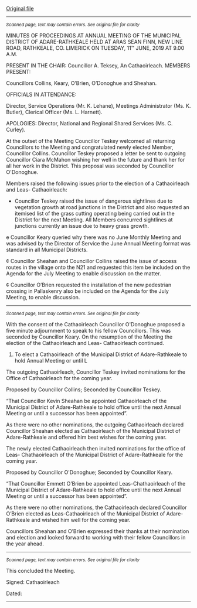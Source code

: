 [Original file](https://www.limerick.ie/sites/default/files/media/documents/2019-07/01%20%28b%29%20Minutes%20of%20Annual%20Meeting%2011th%20June%2C%202019.pdf)

---
*<small>Scanned page, text may contain errors. See original file for clarity</small>*  

MINUTES OF PROCEEDINGS AT ANNUAL MEETING OF THE MUNICIPAL DISTRICT OF
ADARE-RATHKEALE HELD AT ARAS SEAN FINN, NEW LINE ROAD, RATHKEALE, CO.
LIMERICK ON TUESDAY, 11™ JUNE, 2019 AT 9.00 A.M.

PRESENT IN THE CHAIR: Councillor A. Teksey, An Cathaoirleach.
MEMBERS PRESENT:

Councillors Collins, Keary, O’Brien, O’Donoghue and Sheahan.

OFFICIALS IN ATTENDANCE:

Director, Service Operations (Mr. K. Lehane), Meetings Administrator (Ms. K. Butler),
Clerical Officer (Ms. L. Harnett).

APOLOGIES:
Director, National and Regional Shared Services (Ms. C. Curley).

At the outset of the Meeting Councillor Teskey welcomed all returning Councillors to the
Meeting and congratulated newly elected Member, Councillor Collins. Councillor Teskey
proposed a letter be sent to outgoing Councillor Ciara McMahon wishing her well in the
future and thank her for all her work in the District. This proposal was seconded by
Councillor O'Donoghue.

Members raised the following issues prior to the election of a Cathaoirleach and Leas-
Cathaoirleach:

* Councillor Teskey raised the issue of dangerous sightlines due to vegetation
growth at road junctions in the District and also requested an itemised list of the
grass cutting operating being carried out in the District for the next Meeting. All
Members concurred sightlines at junctions currently an issue due to heavy grass
growth.

e Councillor Keary queried why there was no June Monthly Meeting and was
advised by the Director of Service the June Annual Meeting format was standard
in all Municipal Districts.

¢ Councillor Sheahan and Councillor Collins raised the issue of access routes in the
village onto the N21 and requested this item be included on the Agenda for the
July Meeting to enable discussion on the matter.

¢ Councillor O’Brien requested the installation of the new pedestrian crossing in
Pallaskenry also be included on the Agenda for the July Meeting, to enable
discussion.


---
*<small>Scanned page, text may contain errors. See original file for clarity</small>*  

With the consent of the Cathaoirleach Councillor O'Donoghue proposed a five minute
adjournment to speak to his fellow Councillors. This was seconded by Councillor Keary.
On the resumption of the Meeting the election of the Cathaoirleach and Leas-
Cathaoirleach continued.

1. To elect a Cathaoirleach of the Municipal District of Adare-Rathkeale to hold
Annual Meeting or until L

The outgoing Cathaoirleach, Councillor Teskey invited nominations for the Office of
Cathaoirleach for the coming year.

Proposed by Councillor Collins;
Seconded by Councillor Teskey.

“That Councillor Kevin Sheahan be appointed Cathaoirleach of the Municipal District of
Adare-Rathkeale to hold office until the next Annual Meeting or until a successor has
been appointed”.

As there were no other nominations, the outgoing Cathaoirleach declared Councillor
Sheahan elected as Cathaoirleach of the Municipal District of Adare-Rathkeale and
offered him best wishes for the coming year.

The newly elected Cathaoirleach then invited nominations for the office of Leas-
Chathaoirleach of the Municipal District of Adare-Rathkeale for the coming year.

Proposed by Councillor O'Donoghue;
Seconded by Councillor Keary.

“That Councillor Emmett O’Brien be appointed Leas-Chathaoirleach of the Municipal
District of Adare-Rathkeale to hold office until the next Annual Meeting or until a
successor has been appointed”.

As there were no other nominations, the Cathaoirleach declared Councillor O’Brien
elected as Leas-Cathaoirleach of the Municipal District of Adare-Rathkeale and wished
him well for the coming year.

Councillors Sheahan and O’Brien expressed their thanks at their nomination and election
and looked forward to working with their fellow Councillors in the year ahead.


---
*<small>Scanned page, text may contain errors. See original file for clarity</small>*  

This concluded the Meeting.

Signed:
Cathaoirleach

Dated:


---
